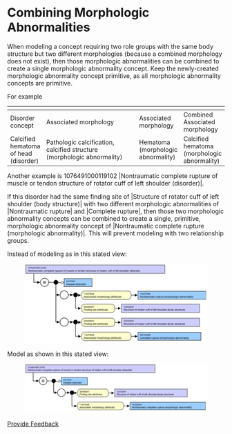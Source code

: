 # Combining Morphologic Abnormalities

When modeling a concept requiring two role groups with the same body structure but two different morphologies (because a combined morphology does not exist), then those morphologic abnormalities can be combined to create a single morphologic abnormality concept. Keep the newly-created morphologic abnormality concept primitive, as all morphologic abnormality concepts are primitive.

For example

<table><thead><tr><th></th><th width="222.65966796875"></th><th></th><th></th></tr></thead><tbody><tr><td>Disorder concept</td><td>Associated morphology</td><td>Associated morphology</td><td>Combined Associated morphology</td></tr><tr><td>Calcified hematoma of head (disorder)</td><td>Pathologic calcification, calcified structure (morphologic abnormality)</td><td>Hematoma (morphologic abnormality)</td><td>Calcified hematoma (morphologic abnormality)</td></tr></tbody></table>

Another example is 1076491000119102 |Nontraumatic complete rupture of muscle or tendon structure of rotator cuff of left shoulder (disorder)|.

If this disorder had the same finding site of |Structure of rotator cuff of left shoulder (body structure)| with two different morphologic abnormalities of |Nontraumatic rupture| and |Complete rupture|, then those two morphologic abnormality concepts can be combined to create a single, primitive, morphologic abnormality concept of |Nontraumatic complete rupture (morphologic abnormality)|. This will prevent modeling with two relationship groups.

Instead of modeling as in this stated view:

<figure><img src="../../../../../../.gitbook/assets/image (9) (1) (1) (1).png" alt=""><figcaption></figcaption></figure>

Model as shown in this stated view:

<figure><img src="../../../../../../.gitbook/assets/image (1) (1) (1) (1) (1) (1) (1) (1).png" alt=""><figcaption></figcaption></figure>

<a href="https://docs.google.com/forms/d/e/1FAIpQLScTmbZIf0UEQwYDkY27EEWBkaiYkHSbR0_9DmFrMLXoQLyL7Q/viewform?usp=pp_url&#x26;entry.1767247133=SCT+Editorial+Guide&#x26;entry.670899847=Combining%20Morphologic%20Abnormalities" class="button primary">Provide Feedback</a>
